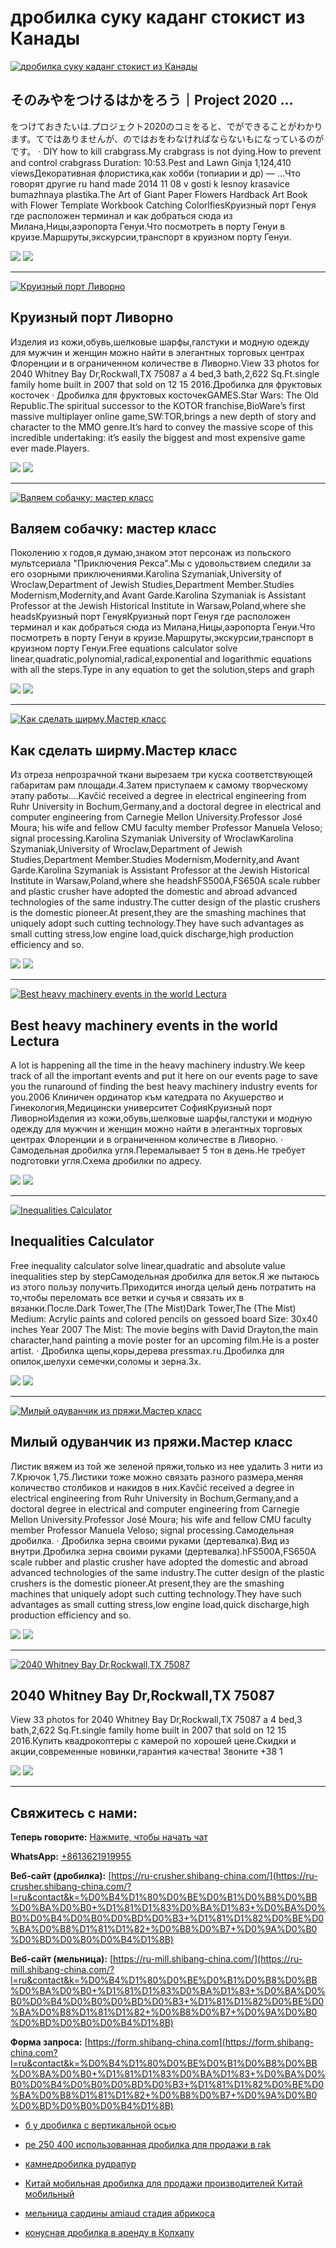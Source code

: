 # дробилка суку каданг стокист из Канады

<a href="https://swt.shibang-china.com/?l=ru&img&k=%D0%B4%D1%80%D0%BE%D0%B1%D0%B8%D0%BB%D0%BA%D0%B0+%D1%81%D1%83%D0%BA%D1%83+%D0%BA%D0%B0%D0%B4%D0%B0%D0%BD%D0%B3+%D1%81%D1%82%D0%BE%D0%BA%D0%B8%D1%81%D1%82+%D0%B8%D0%B7+%D0%9A%D0%B0%D0%BD%D0%B0%D0%B4%D1%8B" target="_blank">![дробилка суку каданг стокист из Канады](http://static.shibang-china.com/all-800x300/570.jpg)</a>

## そのみやをつけるはかをろう｜Project 2020 …
をつけておきたいは.プロジェクト2020のコミをると、でができることがわかります。てではありませんが、のではおをわなければならないもになっているのがです。&nbsp;&#0183;&#32;DIY how to kill crabgrass.My crabgrass is not dying.How to prevent and control crabgrass Duration: 10:53.Pest and Lawn Ginja 1,124,410 viewsДекоративная флористика,как хобби (топиарии и др) — …Что говорят другие ru hand made 2014 11 08 v gosti k lesnoy krasavice bumazhnaya plastika.The Art of Giant Paper Flowers Hardback Art Book with Flower Template Workbook Catching ColorlfiesКруизный порт Генуя где расположен терминал и как добраться сюда из Милана,Ницы,аэропорта Генуи.Что посмотреть в порту Генуи в круизе.Маршруты,экскурсии,транспорт в круизном порту Генуи.


<a href="https://whatsapp.shibangsoft.com/WhatsApp.php" target="_blank" title="WhatsApp">![](http://static.shibang-china.com/icon/whatsapp.png)</a> <a href="https://swt.shibang-china.com/?l=ru&icon&k=%D0%B4%D1%80%D0%BE%D0%B1%D0%B8%D0%BB%D0%BA%D0%B0+%D1%81%D1%83%D0%BA%D1%83+%D0%BA%D0%B0%D0%B4%D0%B0%D0%BD%D0%B3+%D1%81%D1%82%D0%BE%D0%BA%D0%B8%D1%81%D1%82+%D0%B8%D0%B7+%D0%9A%D0%B0%D0%BD%D0%B0%D0%B4%D1%8B" target="_blank">![](http://static.shibang-china.com/icon/chat-ru.png)</a>

---

<a href="https://swt.shibang-china.com/?l=ru&img&k=%D0%B4%D1%80%D0%BE%D0%B1%D0%B8%D0%BB%D0%BA%D0%B0+%D1%81%D1%83%D0%BA%D1%83+%D0%BA%D0%B0%D0%B4%D0%B0%D0%BD%D0%B3+%D1%81%D1%82%D0%BE%D0%BA%D0%B8%D1%81%D1%82+%D0%B8%D0%B7+%D0%9A%D0%B0%D0%BD%D0%B0%D0%B4%D1%8B" target="_blank">![Круизный порт Ливорно](http://static.shibang-china.com/all-800x300/1394.jpg)</a>

## Круизный порт Ливорно
Изделия из кожи,обувь,шелковые шарфы,галстуки и модную одежду для мужчин и женщин можно найти в элегантных торговых центрах Флоренции и в ограниченном количестве в Ливорно.View 33 photos for 2040 Whitney Bay Dr,Rockwall,TX 75087 a 4 bed,3 bath,2,622 Sq.Ft.single family home built in 2007 that sold on 12 15 2016.Дробилка для фруктовых косточек&nbsp;&#0183;&#32;Дробилка для фруктовых косточекGAMES.Star Wars: The Old Republic.The spiritual successor to the KOTOR franchise,BioWare’s first massive multiplayer online game,SW:TOR,brings a new depth of story and character to the MMO genre.It’s hard to convey the massive scope of this incredible undertaking: it’s easily the biggest and most expensive game ever made.Players.


<a href="https://whatsapp.shibangsoft.com/WhatsApp.php" target="_blank" title="WhatsApp">![](http://static.shibang-china.com/icon/whatsapp.png)</a> <a href="https://swt.shibang-china.com/?l=ru&icon&k=%D0%B4%D1%80%D0%BE%D0%B1%D0%B8%D0%BB%D0%BA%D0%B0+%D1%81%D1%83%D0%BA%D1%83+%D0%BA%D0%B0%D0%B4%D0%B0%D0%BD%D0%B3+%D1%81%D1%82%D0%BE%D0%BA%D0%B8%D1%81%D1%82+%D0%B8%D0%B7+%D0%9A%D0%B0%D0%BD%D0%B0%D0%B4%D1%8B" target="_blank">![](http://static.shibang-china.com/icon/chat-ru.png)</a>

---

<a href="https://swt.shibang-china.com/?l=ru&img&k=%D0%B4%D1%80%D0%BE%D0%B1%D0%B8%D0%BB%D0%BA%D0%B0+%D1%81%D1%83%D0%BA%D1%83+%D0%BA%D0%B0%D0%B4%D0%B0%D0%BD%D0%B3+%D1%81%D1%82%D0%BE%D0%BA%D0%B8%D1%81%D1%82+%D0%B8%D0%B7+%D0%9A%D0%B0%D0%BD%D0%B0%D0%B4%D1%8B" target="_blank">![Валяем собачку: мастер класс](http://static.shibang-china.com/all-800x300/634.jpg)</a>

## Валяем собачку: мастер класс
Поколению х годов,я думаю,знаком этот персонаж из польского мультсериала &quot;Приключения Рекса&quot;.Мы с удовольствием следили за его озорными приключениями.Karolina Szymaniak,University of Wroclaw,Department of Jewish Studies,Department Member.Studies Modernism,Modernity,and Avant Garde.Karolina Szymaniak is Assistant Professor at the Jewish Historical Institute in Warsaw,Poland,where she headsКруизный порт ГенуяКруизный порт Генуя где расположен терминал и как добраться сюда из Милана,Ницы,аэропорта Генуи.Что посмотреть в порту Генуи в круизе.Маршруты,экскурсии,транспорт в круизном порту Генуи.Free equations calculator solve linear,quadratic,polynomial,radical,exponential and logarithmic equations with all the steps.Type in any equation to get the solution,steps and graph


<a href="https://whatsapp.shibangsoft.com/WhatsApp.php" target="_blank" title="WhatsApp">![](http://static.shibang-china.com/icon/whatsapp.png)</a> <a href="https://swt.shibang-china.com/?l=ru&icon&k=%D0%B4%D1%80%D0%BE%D0%B1%D0%B8%D0%BB%D0%BA%D0%B0+%D1%81%D1%83%D0%BA%D1%83+%D0%BA%D0%B0%D0%B4%D0%B0%D0%BD%D0%B3+%D1%81%D1%82%D0%BE%D0%BA%D0%B8%D1%81%D1%82+%D0%B8%D0%B7+%D0%9A%D0%B0%D0%BD%D0%B0%D0%B4%D1%8B" target="_blank">![](http://static.shibang-china.com/icon/chat-ru.png)</a>

---

<a href="https://swt.shibang-china.com/?l=ru&img&k=%D0%B4%D1%80%D0%BE%D0%B1%D0%B8%D0%BB%D0%BA%D0%B0+%D1%81%D1%83%D0%BA%D1%83+%D0%BA%D0%B0%D0%B4%D0%B0%D0%BD%D0%B3+%D1%81%D1%82%D0%BE%D0%BA%D0%B8%D1%81%D1%82+%D0%B8%D0%B7+%D0%9A%D0%B0%D0%BD%D0%B0%D0%B4%D1%8B" target="_blank">![Как сделать ширму.Мастер класс](http://static.shibang-china.com/all-800x300/1263.jpg)</a>

## Как сделать ширму.Мастер класс
Из отреза непрозрачной ткани вырезаем три куска соответствующей габаритам рам площади.4.Затем приступаем к самому творческому этапу работы.…Kavčić received a degree in electrical engineering from Ruhr University in Bochum,Germany,and a doctoral degree in electrical and computer engineering from Carnegie Mellon University.Professor Jos&#233; Moura; his wife and fellow CMU faculty member Professor Manuela Veloso; signal processing.Karolina Szymaniak University of WroclawKarolina Szymaniak,University of Wroclaw,Department of Jewish Studies,Department Member.Studies Modernism,Modernity,and Avant Garde.Karolina Szymaniak is Assistant Professor at the Jewish Historical Institute in Warsaw,Poland,where she headshFS500A,FS650A scale rubber and plastic crusher have adopted the domestic and abroad advanced technologies of the same industry.The cutter design of the plastic crushers is the domestic pioneer.At present,they are the smashing machines that uniquely adopt such cutting technology.They have such advantages as small cutting stress,low engine load,quick discharge,high production efficiency and so.


<a href="https://whatsapp.shibangsoft.com/WhatsApp.php" target="_blank" title="WhatsApp">![](http://static.shibang-china.com/icon/whatsapp.png)</a> <a href="https://swt.shibang-china.com/?l=ru&icon&k=%D0%B4%D1%80%D0%BE%D0%B1%D0%B8%D0%BB%D0%BA%D0%B0+%D1%81%D1%83%D0%BA%D1%83+%D0%BA%D0%B0%D0%B4%D0%B0%D0%BD%D0%B3+%D1%81%D1%82%D0%BE%D0%BA%D0%B8%D1%81%D1%82+%D0%B8%D0%B7+%D0%9A%D0%B0%D0%BD%D0%B0%D0%B4%D1%8B" target="_blank">![](http://static.shibang-china.com/icon/chat-ru.png)</a>

---

<a href="https://swt.shibang-china.com/?l=ru&img&k=%D0%B4%D1%80%D0%BE%D0%B1%D0%B8%D0%BB%D0%BA%D0%B0+%D1%81%D1%83%D0%BA%D1%83+%D0%BA%D0%B0%D0%B4%D0%B0%D0%BD%D0%B3+%D1%81%D1%82%D0%BE%D0%BA%D0%B8%D1%81%D1%82+%D0%B8%D0%B7+%D0%9A%D0%B0%D0%BD%D0%B0%D0%B4%D1%8B" target="_blank">![Best heavy machinery events in the world Lectura](http://static.shibang-china.com/all-800x300/134.jpg)</a>

## Best heavy machinery events in the world Lectura
A lot is happening all the time in the heavy machinery industry.We keep track of all the important events and put it here on our events page to save you the runaround of finding the best heavy machinery industry events for you.2006 Клиничен ординатор към катедрата по Акушерство и Гинекология,Медицински университет СофияКруизный порт ЛиворноИзделия из кожи,обувь,шелковые шарфы,галстуки и модную одежду для мужчин и женщин можно найти в элегантных торговых центрах Флоренции и в ограниченном количестве в Ливорно.&nbsp;&#0183;&#32;Самодельная дробилка угля.Перемалывает 5 тон в день.Не требует подготовки угля.Схема дробилки по адресу.


<a href="https://whatsapp.shibangsoft.com/WhatsApp.php" target="_blank" title="WhatsApp">![](http://static.shibang-china.com/icon/whatsapp.png)</a> <a href="https://swt.shibang-china.com/?l=ru&icon&k=%D0%B4%D1%80%D0%BE%D0%B1%D0%B8%D0%BB%D0%BA%D0%B0+%D1%81%D1%83%D0%BA%D1%83+%D0%BA%D0%B0%D0%B4%D0%B0%D0%BD%D0%B3+%D1%81%D1%82%D0%BE%D0%BA%D0%B8%D1%81%D1%82+%D0%B8%D0%B7+%D0%9A%D0%B0%D0%BD%D0%B0%D0%B4%D1%8B" target="_blank">![](http://static.shibang-china.com/icon/chat-ru.png)</a>

---

<a href="https://swt.shibang-china.com/?l=ru&img&k=%D0%B4%D1%80%D0%BE%D0%B1%D0%B8%D0%BB%D0%BA%D0%B0+%D1%81%D1%83%D0%BA%D1%83+%D0%BA%D0%B0%D0%B4%D0%B0%D0%BD%D0%B3+%D1%81%D1%82%D0%BE%D0%BA%D0%B8%D1%81%D1%82+%D0%B8%D0%B7+%D0%9A%D0%B0%D0%BD%D0%B0%D0%B4%D1%8B" target="_blank">![Inequalities Calculator](http://static.shibang-china.com/all-800x300/146.jpg)</a>

## Inequalities Calculator
Free inequality calculator solve linear,quadratic and absolute value inequalities step by stepСамодельная дробилка для веток.Я же пытаюсь из этого пользу получить.Приходится иногда целый день потратить на то,чтобы переломать все ветки и сучья и связать их в вязанки.После.Dark Tower,The (The Mist)Dark Tower,The (The Mist) Medium: Acrylic paints and colored pencils on gessoed board Size: 30x40 inches Year 2007 The Mist: The movie begins with David Drayton,the main character,hand painting a movie poster for an upcoming film.He is a poster artist.&nbsp;&#0183;&#32;Дробилка щепы,коры,дерева pressmax.ru.Дробилка для опилок,шелухи семечки,соломы и зерна.3х.


<a href="https://whatsapp.shibangsoft.com/WhatsApp.php" target="_blank" title="WhatsApp">![](http://static.shibang-china.com/icon/whatsapp.png)</a> <a href="https://swt.shibang-china.com/?l=ru&icon&k=%D0%B4%D1%80%D0%BE%D0%B1%D0%B8%D0%BB%D0%BA%D0%B0+%D1%81%D1%83%D0%BA%D1%83+%D0%BA%D0%B0%D0%B4%D0%B0%D0%BD%D0%B3+%D1%81%D1%82%D0%BE%D0%BA%D0%B8%D1%81%D1%82+%D0%B8%D0%B7+%D0%9A%D0%B0%D0%BD%D0%B0%D0%B4%D1%8B" target="_blank">![](http://static.shibang-china.com/icon/chat-ru.png)</a>

---

<a href="https://swt.shibang-china.com/?l=ru&img&k=%D0%B4%D1%80%D0%BE%D0%B1%D0%B8%D0%BB%D0%BA%D0%B0+%D1%81%D1%83%D0%BA%D1%83+%D0%BA%D0%B0%D0%B4%D0%B0%D0%BD%D0%B3+%D1%81%D1%82%D0%BE%D0%BA%D0%B8%D1%81%D1%82+%D0%B8%D0%B7+%D0%9A%D0%B0%D0%BD%D0%B0%D0%B4%D1%8B" target="_blank">![Милый одуванчик из пряжи.Мастер класс](http://static.shibang-china.com/all-800x300/1017.jpg)</a>

## Милый одуванчик из пряжи.Мастер класс
Листик вяжем из той же зеленой пряжи,только из нее удалить 3 нити из 7.Крючок 1,75.Листики тоже можно связать разного размера,меняя количество столбиков и накидов в них.Kavčić received a degree in electrical engineering from Ruhr University in Bochum,Germany,and a doctoral degree in electrical and computer engineering from Carnegie Mellon University.Professor Jos&#233; Moura; his wife and fellow CMU faculty member Professor Manuela Veloso; signal processing.Самодельная дробилка.&nbsp;&#0183;&#32;Дробилка зерна своими руками (дертевалка).Вид из внутри.Дробилка зерна своими руками (дертевалка).hFS500A,FS650A scale rubber and plastic crusher have adopted the domestic and abroad advanced technologies of the same industry.The cutter design of the plastic crushers is the domestic pioneer.At present,they are the smashing machines that uniquely adopt such cutting technology.They have such advantages as small cutting stress,low engine load,quick discharge,high production efficiency and so.


<a href="https://whatsapp.shibangsoft.com/WhatsApp.php" target="_blank" title="WhatsApp">![](http://static.shibang-china.com/icon/whatsapp.png)</a> <a href="https://swt.shibang-china.com/?l=ru&icon&k=%D0%B4%D1%80%D0%BE%D0%B1%D0%B8%D0%BB%D0%BA%D0%B0+%D1%81%D1%83%D0%BA%D1%83+%D0%BA%D0%B0%D0%B4%D0%B0%D0%BD%D0%B3+%D1%81%D1%82%D0%BE%D0%BA%D0%B8%D1%81%D1%82+%D0%B8%D0%B7+%D0%9A%D0%B0%D0%BD%D0%B0%D0%B4%D1%8B" target="_blank">![](http://static.shibang-china.com/icon/chat-ru.png)</a>

---

<a href="https://swt.shibang-china.com/?l=ru&img&k=%D0%B4%D1%80%D0%BE%D0%B1%D0%B8%D0%BB%D0%BA%D0%B0+%D1%81%D1%83%D0%BA%D1%83+%D0%BA%D0%B0%D0%B4%D0%B0%D0%BD%D0%B3+%D1%81%D1%82%D0%BE%D0%BA%D0%B8%D1%81%D1%82+%D0%B8%D0%B7+%D0%9A%D0%B0%D0%BD%D0%B0%D0%B4%D1%8B" target="_blank">![2040 Whitney Bay Dr,Rockwall,TX 75087](http://static.shibang-china.com/all-800x300/1149.jpg)</a>

## 2040 Whitney Bay Dr,Rockwall,TX 75087
View 33 photos for 2040 Whitney Bay Dr,Rockwall,TX 75087 a 4 bed,3 bath,2,622 Sq.Ft.single family home built in 2007 that sold on 12 15 2016.Купить квадрокоптеры с камерой по хорошей цене.Скидки и акции,современные новинки,гарантия качества! Звоните +38 1

<a href="https://whatsapp.shibangsoft.com/WhatsApp.php" target="_blank" title="WhatsApp">![](http://static.shibang-china.com/icon/whatsapp.png)</a> <a href="https://swt.shibang-china.com/?l=ru&icon&k=%D0%B4%D1%80%D0%BE%D0%B1%D0%B8%D0%BB%D0%BA%D0%B0+%D1%81%D1%83%D0%BA%D1%83+%D0%BA%D0%B0%D0%B4%D0%B0%D0%BD%D0%B3+%D1%81%D1%82%D0%BE%D0%BA%D0%B8%D1%81%D1%82+%D0%B8%D0%B7+%D0%9A%D0%B0%D0%BD%D0%B0%D0%B4%D1%8B" target="_blank">![](http://static.shibang-china.com/icon/chat-ru.png)</a>

---
## Свяжитесь с нами:

**Теперь говорите:** [Нажмите, чтобы начать чат](https://swt.shibang-china.com?l=ru&contact&k=%D0%B4%D1%80%D0%BE%D0%B1%D0%B8%D0%BB%D0%BA%D0%B0+%D1%81%D1%83%D0%BA%D1%83+%D0%BA%D0%B0%D0%B4%D0%B0%D0%BD%D0%B3+%D1%81%D1%82%D0%BE%D0%BA%D0%B8%D1%81%D1%82+%D0%B8%D0%B7+%D0%9A%D0%B0%D0%BD%D0%B0%D0%B4%D1%8B)

**WhatsApp:**  [+8613621919955](https://whatsapp.shibangsoft.com/WhatsApp.php)

**Веб-сайт (дробилка):** [https://ru-crusher.shibang-china.com/](https://ru-crusher.shibang-china.com/?l=ru&contact&k=%D0%B4%D1%80%D0%BE%D0%B1%D0%B8%D0%BB%D0%BA%D0%B0+%D1%81%D1%83%D0%BA%D1%83+%D0%BA%D0%B0%D0%B4%D0%B0%D0%BD%D0%B3+%D1%81%D1%82%D0%BE%D0%BA%D0%B8%D1%81%D1%82+%D0%B8%D0%B7+%D0%9A%D0%B0%D0%BD%D0%B0%D0%B4%D1%8B)

**Веб-сайт (мельница):** [https://ru-mill.shibang-china.com/](https://ru-mill.shibang-china.com/?l=ru&contact&k=%D0%B4%D1%80%D0%BE%D0%B1%D0%B8%D0%BB%D0%BA%D0%B0+%D1%81%D1%83%D0%BA%D1%83+%D0%BA%D0%B0%D0%B4%D0%B0%D0%BD%D0%B3+%D1%81%D1%82%D0%BE%D0%BA%D0%B8%D1%81%D1%82+%D0%B8%D0%B7+%D0%9A%D0%B0%D0%BD%D0%B0%D0%B4%D1%8B)

**Форма запроса:** [https://form.shibang-china.com](https://form.shibang-china.com?l=ru&contact&k=%D0%B4%D1%80%D0%BE%D0%B1%D0%B8%D0%BB%D0%BA%D0%B0+%D1%81%D1%83%D0%BA%D1%83+%D0%BA%D0%B0%D0%B4%D0%B0%D0%BD%D0%B3+%D1%81%D1%82%D0%BE%D0%BA%D0%B8%D1%81%D1%82+%D0%B8%D0%B7+%D0%9A%D0%B0%D0%BD%D0%B0%D0%B4%D1%8B)

* [б  у дробилка с вертикальной осью](../132/%D0%B1%20%20%D1%83%20%D0%B4%D1%80%D0%BE%D0%B1%D0%B8%D0%BB%D0%BA%D0%B0%20%D1%81%20%D0%B2%D0%B5%D1%80%D1%82%D0%B8%D0%BA%D0%B0%D0%BB%D1%8C%D0%BD%D0%BE%D0%B9%20%D0%BE%D1%81%D1%8C%D1%8E.md)

* [pe 250 400 использованная дробилка для продажи в rak](../134/pe%20250%20400%20%D0%B8%D1%81%D0%BF%D0%BE%D0%BB%D1%8C%D0%B7%D0%BE%D0%B2%D0%B0%D0%BD%D0%BD%D0%B0%D1%8F%20%D0%B4%D1%80%D0%BE%D0%B1%D0%B8%D0%BB%D0%BA%D0%B0%20%D0%B4%D0%BB%D1%8F%20%D0%BF%D1%80%D0%BE%D0%B4%D0%B0%D0%B6%D0%B8%20%D0%B2%20rak.md)

* [камнедробилка рудрапур](../133/%D0%BA%D0%B0%D0%BC%D0%BD%D0%B5%D0%B4%D1%80%D0%BE%D0%B1%D0%B8%D0%BB%D0%BA%D0%B0%20%D1%80%D1%83%D0%B4%D1%80%D0%B0%D0%BF%D1%83%D1%80.md)

* [Китай мобильная дробилка для продажи производителей Китай мобильный](../132/%D0%9A%D0%B8%D1%82%D0%B0%D0%B9%20%D0%BC%D0%BE%D0%B1%D0%B8%D0%BB%D1%8C%D0%BD%D0%B0%D1%8F%20%D0%B4%D1%80%D0%BE%D0%B1%D0%B8%D0%BB%D0%BA%D0%B0%20%D0%B4%D0%BB%D1%8F%20%D0%BF%D1%80%D0%BE%D0%B4%D0%B0%D0%B6%D0%B8%20%D0%BF%D1%80%D0%BE%D0%B8%D0%B7%D0%B2%D0%BE%D0%B4%D0%B8%D1%82%D0%B5%D0%BB%D0%B5%D0%B9%20%D0%9A%D0%B8%D1%82%D0%B0%D0%B9%20%D0%BC%D0%BE%D0%B1%D0%B8%D0%BB%D1%8C%D0%BD%D1%8B%D0%B9.md)

* [мельница сардины amiaud стадия абрикоса](../135/%D0%BC%D0%B5%D0%BB%D1%8C%D0%BD%D0%B8%D1%86%D0%B0%20%D1%81%D0%B0%D1%80%D0%B4%D0%B8%D0%BD%D1%8B%20amiaud%20%D1%81%D1%82%D0%B0%D0%B4%D0%B8%D1%8F%20%D0%B0%D0%B1%D1%80%D0%B8%D0%BA%D0%BE%D1%81%D0%B0.md)

* [конусная дробилка в аренду в Колхапу](../134/%D0%BA%D0%BE%D0%BD%D1%83%D1%81%D0%BD%D0%B0%D1%8F%20%D0%B4%D1%80%D0%BE%D0%B1%D0%B8%D0%BB%D0%BA%D0%B0%20%D0%B2%20%D0%B0%D1%80%D0%B5%D0%BD%D0%B4%D1%83%20%D0%B2%20%D0%9A%D0%BE%D0%BB%D1%85%D0%B0%D0%BF%D1%83.md)